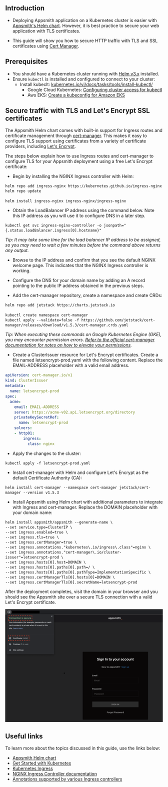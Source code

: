 ## Introduction
- Deploying Appsmith application on a Kubernetes cluster is easier with [Appsmith's Helm chart](). However, it is best practice to secure your web application with TLS certificates.

- This guide will show you how to secure HTTP traffic with TLS and SSL certificates using [Cert Manager](https://cert-manager.io/).

## Prerequisites
- You should have a Kubernetes cluster running with [Helm v3.x](https://helm.sh/docs/intro/install/) installed.
- Ensure `kubectl` is installed and configured to connect to your cluster:
  - Install kubeclt: [kubernetes.io/vi/docs/tasks/tools/install-kubectl/](https://kubernetes.io/vi/docs/tasks/tools/install-kubectl/)
    - Google Cloud Kubernetes: [Configuring cluster access for kubectl](https://cloud.google.com/kubernetes-engine/docs/how-to/cluster-access-for-kubectl)
    * Aws EKS: [Create a kubeconfig for Amazon EKS](https://docs.aws.amazon.com/eks/latest/userguide/create-kubeconfig.html)
    
## Secure traffic with TLS and Let's Encrypt SSL certificates
The Appsmith Helm chart comes with built-in support for Ingress routes and certificate management through [cert-manager](https://github.com/jetstack/cert-manager). This makes it easy to configure TLS support using certificates from a variety of certificate providers, including [Let's Encrypt](https://letsencrypt.org/).

The steps below explain how to use Ingress routes and cert-manager to configure TLS for your Appsmith deployment using a free Let's Encrypt certificate:

- Begin by installing the NGINX Ingress controller with Helm:
```shell
helm repo add ingress-nginx https://kubernetes.github.io/ingress-nginx
helm repo update

helm install ingress-nginx ingress-nginx/ingress-nginx
```
- Obtain the LoadBalancer IP address using the command below. Note this IP address as you will use it to configure DNS in a later step.
```
kubectl get svc ingress-nginx-controller -o jsonpath="{.status.loadBalancer.ingress[0].hostname}"
```
*Tip: It may take some time for the load balancer IP address to be assigned, so you may need to wait a few minutes before the command above returns any output.*
- Browse to the IP address and confirm that you see the default NGINX welcome page. This indicates that the NGINX Ingress controller is working.

- Configure the DNS for your domain name by adding an A record pointing to the public IP address obtained in the previous steps.

- Add the cert-manager repository, create a namespace and create CRDs:
```
helm repo add jetstack https://charts.jetstack.io

kubectl create namespace cert-manager
kubectl apply --validate=false -f https://github.com/jetstack/cert-manager/releases/download/v1.5.3/cert-manager.crds.yaml
```
*Tip: When executing these commands on Google Kubernetes Engine (GKE), you may encounter permission errors. [Refer to the official cert-manager documentation for notes on how to elevate your permissions](https://docs.cert-manager.io/en/latest/getting-started/install/kubernetes.html).*
- Create a ClusterIssuer resource for Let's Encrypt certificates. Create a file named letsencrypt-prod.yaml with the following content. Replace the EMAIL-ADDRESS placeholder with a valid email address.
```yaml
apiVersion: cert-manager.io/v1
kind: ClusterIssuer
metadata:
  name: letsencrypt-prod
spec:
  acme:
    email: EMAIL-ADDRESS
    server: https://acme-v02.api.letsencrypt.org/directory
    privateKeySecretRef:
      name: letsencrypt-prod
    solvers:
    - http01:
        ingress:
          class: nginx
```
- Apply the changes to the cluster:
```
kubectl apply -f letsencrypt-prod.yaml
```
- Install cert-manager with Helm and configure Let's Encrypt as the default Certificate Authority (CA):
```
helm install cert-manager --namespace cert-manager jetstack/cert-manager --version v1.5.3
```
- Install Appsmith using Helm chart with additional parameters to integrate with Ingress and cert-manager. Replace the DOMAIN placeholder with your domain name:
```
helm install appsmith/appsmith --generate-name \
--set service.type=ClusterIP \
--set ingress.enabled=true \
--set ingress.tls=true \
--set ingress.certManager=true \
--set ingress.annotations."kubernetes\.io/ingress\.class"=nginx \
--set ingress.annotations."cert-manager\.io/cluster-issuer"=letsencrypt-prod \
--set ingress.hosts[0].host=DOMAIN \
--set ingress.hosts[0].paths[0].path=/ \
--set ingress.hosts[0].paths[0].pathType=ImplementationSpecific \
--set ingress.certManagerTls[0].hosts[0]=DOMAIN \
--set ingress.certManagerTls[0].secretName=letsencrypt-prod
```
After the deployment completes, visit the domain in your browser and you should see the Appsmith site over a secure TLS connection with a valid Let's Encrypt certificate.
<p>
  <img src="./images/helm-ssl-config.png">
</p>

## Useful links

To learn more about the topics discussed in this guide, use the links below:
- [Appsmith Helm chart](https://github.com/appsmithorg/appsmith/blob/release/deploy/helm/README.md)
- [Get Started with Kubernetes](https://kubernetes.io/docs/setup/)
- [Kubernetes Ingress](https://kubernetes.io/docs/concepts/services-networking/ingress/)
- [NGINX Ingress Controller documentation](https://github.com/kubernetes/ingress/tree/master/controllers/nginx)
- [Annotations supported by various Ingress controllers](https://github.com/kubernetes/ingress/blob/master/docs/annotations.md)